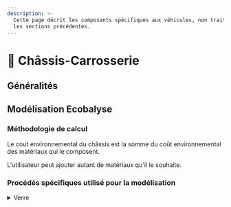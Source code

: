```yaml
---
description: >-
  Cette page décrit les composants spécifiques aux véhicules, non traités dans
  les sections précédentes.
---
```


# 🚙 Châssis-Carrosserie

## Généralités



## Modélisation Ecobalyse

### Méthodologie de calcul <a href="#methodologie-de-calcul" id="methodologie-de-calcul"></a>

Le cout environnemental du châssis est la somme du coût environnemental des matériaux qui le composent.

L'utilisateur peut ajouter autant de matériaux qu'il le souhaite.





### Procédés spécifiques utilisé pour la modélisation



<details>

<summary>Verre</summary>

Le verre utilisé pour les véhicules est généralement du verre trempé.\
Il est modélisé de la façon suivante :&#x20;

* Matériau transformé : Verre
  * market for Flat glass, uncoated, RER (ecoinvent), 1kg
* Procédé de transformation : trempe du verre
  * market for Tempering, flat glass, GLO (ecoinvent), 1kg

</details>
